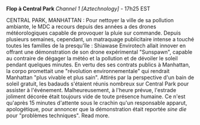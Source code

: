**Flop à Central Park**
*Channel 1 [Aztechnology]* - 17h25 EST

CENTRAL PARK, MANHATTAN : Pour nettoyer la ville de sa pollution ambiante, le MDC a recours depuis des années a des drones météorologiques capable de provoquer la pluie sur commande. Depuis plusieurs semaines, cependant, un matraquage publicitaire intense a touché toutes les familles de la presqu'île : Shiawase Envirotech allait innover en offrant une démonstration de son drone expérimental "Sunspawn", capable au contraire de dégager la météo et la pollution et de dévoiler le soleil pendant quelques minutes. En vertu des ses contrats publics à Manhattan, la corpo promettait une "révolution environnementale" qui rendrait Manhattan "plus vivable et plus sain".
Attirés par la perspective d'un bain de soleil gratuit, les badauds s'étaient réunis nombreux sur Central Park pour assister à l'événement. Malheureusement, à l'heure prévue, l'estrade joliment décorée était toujours vide de toute présence humaine. Ce n'est qu'après 15 minutes d'attente sous le crachin qu'un responsable apparut, apologétique, pour annoncer que la démonstration était reportée *sine die* pour "problèmes techniques". Read more.
